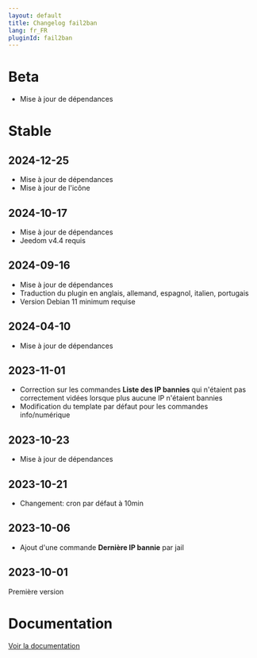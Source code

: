 ```yaml
---
layout: default
title: Changelog fail2ban
lang: fr_FR
pluginId: fail2ban
---
```


# Beta

- Mise à jour de dépendances

# Stable

## 2024-12-25

- Mise à jour de dépendances
- Mise à jour de l'icône

## 2024-10-17

- Mise à jour de dépendances
- Jeedom v4.4 requis

## 2024-09-16

- Mise à jour de dépendances
- Traduction du plugin en anglais, allemand, espagnol, italien, portugais
- Version Debian 11 minimum requise

## 2024-04-10

- Mise à jour de dépendances

## 2023-11-01

- Correction sur les commandes **Liste des IP bannies** qui n'étaient pas correctement vidées lorsque plus aucune IP n'étaient bannies
- Modification du template par défaut pour les commandes info/numérique

## 2023-10-23

- Mise à jour de dépendances

## 2023-10-21

- Changement: cron par défaut à 10min

## 2023-10-06

- Ajout d'une commande **Dernière IP bannie** par jail

## 2023-10-01

Première version

# Documentation

[Voir la documentation]({{site.baseurl}}/{{page.pluginId}}/{{page.lang}})
